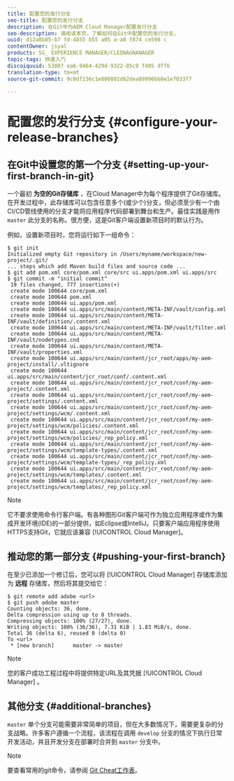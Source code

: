 ```yaml
---
title: 配置您的发行分支
seo-title: 配置您的发行分支
description: 在Git中为AEM Cloud Manager配置发行分支
seo-description: 请阅读本页，了解如何在Git中配置您的发行分支。
uuid: d12a8b85-b7 fd-4b55 b55 a05 a-a0 f874 ce598 c
contentOwner: jsyal
products: SG_ EXPERIENCE MANAGER/CLEDNAGNANAGER
topic-tags: 快速入门
discoiquuid: 53807 ea6-9464-429d-9322-85c9 f405 dff6
translation-type: tm+mt
source-git-commit: 9c0df236c1e800802d62dea09996bb8e1e7033f7

---
```



# 配置您的发行分支 {#configure-your-release-branches}

## 在Git中设置您的第一个分支 {#setting-up-your-first-branch-in-git}

一个最初 **为空的Git存储库** ，在Cloud Manager中为每个程序提供了Git存储库。在开发过程中，此存储库可以包含任意多个(或少个)分支，但必须至少有一个由CI/CD管线使用的分支才能将应用程序代码部署到舞台和生产。最佳实践是用作 `master` 此分支的名称。很方便，这是Git客户端设置新项目时的默认行为。

例如，设置新项目时，您将运行如下一组命令：

```shell
$ git init
Initialized empty Git repository in /Users/myname/workspace/new-project/.git/
... steps which add Maven build files and source code ...
$ git add pom.xml core/pom.xml core/src ui.apps/pom.xml ui.apps/src
$ git commit -m "initial commit"
 19 files changed, 777 insertions(+)
 create mode 100644 core/pom.xml
 create mode 100644 pom.xml
 create mode 100644 ui.apps/pom.xml
 create mode 100644 ui.apps/src/main/content/META-INF/vault/config.xml
 create mode 100644 ui.apps/src/main/content/META-INF/vault/definition/.content.xml
 create mode 100644 ui.apps/src/main/content/META-INF/vault/filter.xml
 create mode 100644 ui.apps/src/main/content/META-INF/vault/nodetypes.cnd
 create mode 100644 ui.apps/src/main/content/META-INF/vault/properties.xml
 create mode 100644 ui.apps/src/main/content/jcr_root/apps/my-aem-project/install/.vltignore
 create mode 100644 ui.apps/src/main/content/jcr_root/conf/.content.xml
 create mode 100644 ui.apps/src/main/content/jcr_root/conf/my-aem-project/.content.xml
 create mode 100644 ui.apps/src/main/content/jcr_root/conf/my-aem-project/settings/.content.xml
 create mode 100644 ui.apps/src/main/content/jcr_root/conf/my-aem-project/settings/wcm/.content.xml
 create mode 100644 ui.apps/src/main/content/jcr_root/conf/my-aem-project/settings/wcm/policies/.content.xml
 create mode 100644 ui.apps/src/main/content/jcr_root/conf/my-aem-project/settings/wcm/policies/_rep_policy.xml
 create mode 100644 ui.apps/src/main/content/jcr_root/conf/my-aem-project/settings/wcm/template-types/.content.xml
 create mode 100644 ui.apps/src/main/content/jcr_root/conf/my-aem-project/settings/wcm/template-types/_rep_policy.xml
 create mode 100644 ui.apps/src/main/content/jcr_root/conf/my-aem-project/settings/wcm/templates/.content.xml
 create mode 100644 ui.apps/src/main/content/jcr_root/conf/my-aem-project/settings/wcm/templates/_rep_policy.xml
```

>[!NOTE]
>
>它不要求使用命令行客户端。有各种图形Git客户端可作为独立应用程序或作为集成开发环境(IDE)的一部分提供，如Eclipse或IntelliJ。只要客户端应用程序使用HTTPS支持Git，它就应该兼容 [!UICONTROL Cloud Manager]。

## 推动您的第一部分支 {#pushing-your-first-branch}

在至少已添加一个修订后，您可以将 [!UICONTROL Cloud Manager] 存储库添加为 **远程** 存储库，然后将其提交给它：

```shell
$ git remote add adobe <url>
$ git push adobe master
Counting objects: 36, done.
Delta compression using up to 8 threads.
Compressing objects: 100% (27/27), done.
Writing objects: 100% (36/36), 7.31 KiB | 1.83 MiB/s, done.
Total 36 (delta 6), reused 0 (delta 0)
To <url>
 * [new branch]      master -> master
```

>[!NOTE]
>
>您的客户成功工程过程中将提供特定URL及其凭据 [!UICONTROL Cloud Manager] 。

## 其他分支 {#additional-branches}

`master` 单个分支可能需要非常简单的项目，但在大多数情况下，需要更复杂的分支战略。许多客户遵循一个流程，该流程在调用 `develop` 分支的情况下执行日常开发活动，并且开发分支在部署时合并到 `master` 分支中。

>[!NOTE]
>
>要查看常用的git命令，请参阅 [Git Cheat工作表](https://github.github.com/training-kit/downloads/github-git-cheat-sheet)。
